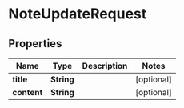 

# NoteUpdateRequest


## Properties

| Name | Type | Description | Notes |
|------------ | ------------- | ------------- | -------------|
|**title** | **String** |  |  [optional] |
|**content** | **String** |  |  [optional] |



